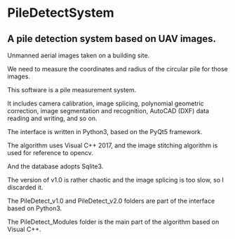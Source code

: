 # PileDetectSystem
## A pile detection system based on UAV images.

Unmanned aerial images taken on a building site.

We need to measure the coordinates and radius of the circular pile for those images.

This software is a pile measurement system.

It includes camera calibration, image splicing, polynomial geometric correction, image segmentation and recognition, AutoCAD (DXF) data reading and writing, and so on.

The interface is written in Python3, based on the PyQt5 framework.

The algorithm uses Visual C++ 2017, and the image stitching algorithm is used for reference to opencv.

And the database adopts Sqlite3.

The version of v1.0 is rather chaotic and the image splicing is too slow, so I discarded it.

The PileDetect_v1.0 and PileDetect_v2.0 folders are part of the interface based on Python3.

The PileDetect_Modules folder is the main part of the algorithm based on Visual C++.

